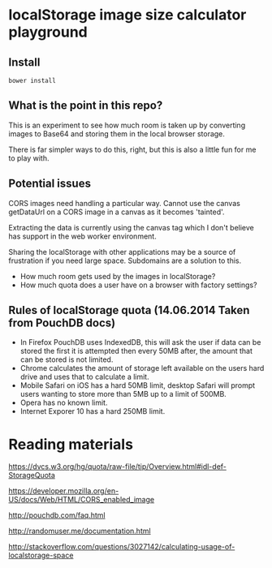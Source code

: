 # localStorage image size calculator playground

## Install
```
bower install
```

## What is the point in this repo?
This is an experiment to see how much room is taken up by converting images to Base64 and storing
them in the local browser storage.

There is far simpler ways to do this, right, but this is also a little fun for me to play with.

## Potential issues
CORS images need handling a particular way. Cannot use the canvas getDataUrl on a CORS image in a
canvas as it becomes 'tainted'.

Extracting the data is currently using the canvas tag which I don't believe has support in the
web worker environment.

Sharing the localStorage with other applications may be a source of frustration if you need large
space. Subdomains are a solution to this.

* How much room gets used by the images in localStorage?
* How much quota does a user have on a browser with factory settings?

## Rules of localStorage quota (14.06.2014 Taken from PouchDB docs)
* In Firefox PouchDB uses IndexedDB, this will ask the user if data can be stored the first it is attempted then every 50MB after, the amount that can be stored is not limited.
* Chrome calculates the amount of storage left available on the users hard drive and uses that to calculate a limit.
* Mobile Safari on iOS has a hard 50MB limit, desktop Safari will prompt users wanting to store more than 5MB up to a limit of 500MB.
* Opera has no known limit.
* Internet Exporer 10 has a hard 250MB limit.


# Reading materials

https://dvcs.w3.org/hg/quota/raw-file/tip/Overview.html#idl-def-StorageQuota

https://developer.mozilla.org/en-US/docs/Web/HTML/CORS_enabled_image

http://pouchdb.com/faq.html

http://randomuser.me/documentation.html

http://stackoverflow.com/questions/3027142/calculating-usage-of-localstorage-space
